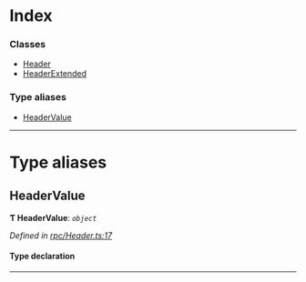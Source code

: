 

# Index

### Classes

* [Header](../classes/_rpc_header_.header.md)
* [HeaderExtended](../classes/_rpc_header_.headerextended.md)

### Type aliases

* [HeaderValue](_rpc_header_.md#headervalue)

---

# Type aliases

<a id="headervalue"></a>

##  HeaderValue

**Ƭ HeaderValue**: *`object`*

*Defined in [rpc/Header.ts:17](https://github.com/polkadot-js/api/blob/5a857a3/packages/types/src/rpc/Header.ts#L17)*

#### Type declaration

___

